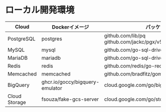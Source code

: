 # ローカル開発環境

| Cloud | Dockerイメージ | パッケージ |
| ---- | ---- | ---- |
| PostgreSQL | postgres | github.com/lib/pq<br>github.com/jackc/pgx/v5 |
| MySQL | mysql | github.com/go-sql-driver/mysql |
| MariaDB | mariadb | github.com/go-sql-driver/mysql |
| Redis | redis | github.com/redis/go-redis/v9 |
| Memcached | memcached | github.com/bradfitz/gomemcache/memcache |
| BigQuery | ghcr.io/goccy/bigquery-emulator | cloud.google.com/go/bigquery |
| Cloud Storage | fsouza/fake-gcs-server | cloud.google.com/go/storage |
